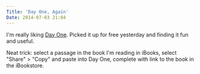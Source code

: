 ```yaml
---
Title: 'Day One, Again'
Date: 2014-07-03 21:04
---
```


I'm really liking [Day One](http://dayoneapp.com/). Picked it up for free yesterday and finding it fun and useful.

Neat trick: select a passage in the book I'm reading in iBooks, select "Share" > "Copy" and paste into Day One, complete with link to the book in the iBookstore.